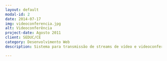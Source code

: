```yaml
---
layout: default
modal-id: 2
date: 2014-07-17
img: videoconferencia.jpg
alt: Videoconferência
project-date: Agosto 2011
client: SEDUC/CE
category: Desenvolvimento Web
description: Sistema para transmissão de streams de vídeo e videoconferências entre setores públicos de educação. 

---
```

